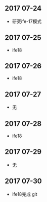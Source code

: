 ## 2017 07-24  
* 研究ife-17模式

## 2017 07-25
* ife18

## 2017 07-26
* ife18

## 2017 07-27
* 无

## 2017 07-28
* ife18

## 2017 07-29
* 无

## 2017 07-30
* ife18完成 git
